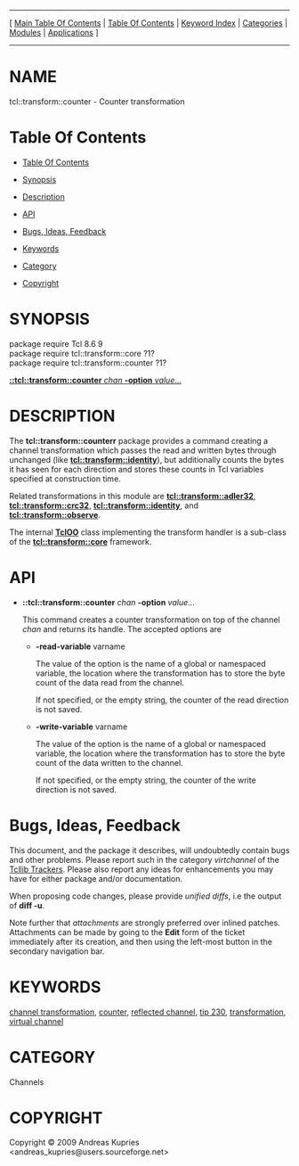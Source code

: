 
[//000000001]: # (tcl::transform::counter \- Reflected/virtual channel support)
[//000000002]: # (Generated from file 'vt\_counter\.man' by tcllib/doctools with format 'markdown')
[//000000003]: # (Copyright &copy; 2009 Andreas Kupries <andreas\_kupries@users\.sourceforge\.net>)
[//000000004]: # (tcl::transform::counter\(n\) 1 tcllib "Reflected/virtual channel support")

<hr> [ <a href="../../../../toc.md">Main Table Of Contents</a> &#124; <a
href="../../../toc.md">Table Of Contents</a> &#124; <a
href="../../../../index.md">Keyword Index</a> &#124; <a
href="../../../../toc0.md">Categories</a> &#124; <a
href="../../../../toc1.md">Modules</a> &#124; <a
href="../../../../toc2.md">Applications</a> ] <hr>

# NAME

tcl::transform::counter \- Counter transformation

# <a name='toc'></a>Table Of Contents

  - [Table Of Contents](#toc)

  - [Synopsis](#synopsis)

  - [Description](#section1)

  - [API](#section2)

  - [Bugs, Ideas, Feedback](#section3)

  - [Keywords](#keywords)

  - [Category](#category)

  - [Copyright](#copyright)

# <a name='synopsis'></a>SYNOPSIS

package require Tcl 8\.6 9  
package require tcl::transform::core ?1?  
package require tcl::transform::counter ?1?  

[__::tcl::transform::counter__ *chan* __\-option__ *value*\.\.\.](#1)  

# <a name='description'></a>DESCRIPTION

The __tcl::transform::counterr__ package provides a command creating a
channel transformation which passes the read and written bytes through unchanged
\(like __[tcl::transform::identity](identity\.md)__\), but additionally
counts the bytes it has seen for each direction and stores these counts in Tcl
variables specified at construction time\.

Related transformations in this module are
__[tcl::transform::adler32](adler32\.md)__,
__[tcl::transform::crc32](vt\_crc32\.md)__,
__[tcl::transform::identity](identity\.md)__, and
__[tcl::transform::observe](observe\.md)__\.

The internal __[TclOO](\.\./\.\./\.\./\.\./index\.md\#tcloo)__ class implementing
the transform handler is a sub\-class of the
__[tcl::transform::core](\.\./virtchannel\_core/transformcore\.md)__
framework\.

# <a name='section2'></a>API

  - <a name='1'></a>__::tcl::transform::counter__ *chan* __\-option__ *value*\.\.\.

    This command creates a counter transformation on top of the channel *chan*
    and returns its handle\. The accepted options are

      * __\-read\-variable__ varname

        The value of the option is the name of a global or namespaced variable,
        the location where the transformation has to store the byte count of the
        data read from the channel\.

        If not specified, or the empty string, the counter of the read direction
        is not saved\.

      * __\-write\-variable__ varname

        The value of the option is the name of a global or namespaced variable,
        the location where the transformation has to store the byte count of the
        data written to the channel\.

        If not specified, or the empty string, the counter of the write
        direction is not saved\.

# <a name='section3'></a>Bugs, Ideas, Feedback

This document, and the package it describes, will undoubtedly contain bugs and
other problems\. Please report such in the category *virtchannel* of the
[Tcllib Trackers](http://core\.tcl\.tk/tcllib/reportlist)\. Please also report
any ideas for enhancements you may have for either package and/or documentation\.

When proposing code changes, please provide *unified diffs*, i\.e the output of
__diff \-u__\.

Note further that *attachments* are strongly preferred over inlined patches\.
Attachments can be made by going to the __Edit__ form of the ticket
immediately after its creation, and then using the left\-most button in the
secondary navigation bar\.

# <a name='keywords'></a>KEYWORDS

[channel transformation](\.\./\.\./\.\./\.\./index\.md\#channel\_transformation),
[counter](\.\./\.\./\.\./\.\./index\.md\#counter), [reflected
channel](\.\./\.\./\.\./\.\./index\.md\#reflected\_channel), [tip
230](\.\./\.\./\.\./\.\./index\.md\#tip\_230),
[transformation](\.\./\.\./\.\./\.\./index\.md\#transformation), [virtual
channel](\.\./\.\./\.\./\.\./index\.md\#virtual\_channel)

# <a name='category'></a>CATEGORY

Channels

# <a name='copyright'></a>COPYRIGHT

Copyright &copy; 2009 Andreas Kupries <andreas\_kupries@users\.sourceforge\.net>
